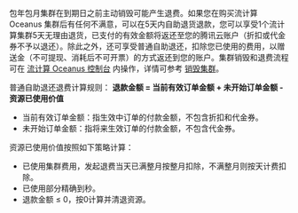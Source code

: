 包年包月集群在到期日之前主动销毁可能产生退费。如果您在购买流计算 Oceanus 集群后有任何不满意，可以在5天内自助退货退款，您可以享受1个流计算集群5天无理由退货，已支付的有效金额将返还至您的腾讯云账户（折扣或代金券不予以退还）。除此之外，还可享受普通自助退还，扣除您已使用的费用，以赠送金（不可提现、消耗后不可开票）的方式返还到您的账户。集群销毁和退费流程可在 [流计算 Oceanus 控制台](https://console.cloud.tencent.com/oceanus) 内操作，详情可参考 [销毁集群](https://cloud.tencent.com/document/product/849/49808)。

普通自助退还退费计算规则：
**退款金额 = 当前有效订单金额 + 未开始订单金额 - 资源已使用价值**
- 当前有效订单金额：指生效中订单的付款金额，不包含折扣和代金券。
- 未开始订单金额：指将来生效订单的付款金额，不包含代金券。

资源已使用价值按照如下策略计算：
- 已使用集群费用，发起退费当天已满整月按整月扣除，不满整月则按天计费扣除。
- 已使用部分精确到秒。
- 退款金额 ≤ 0，按0计算并清退资源。


